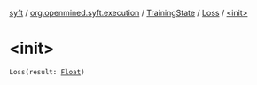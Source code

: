 [syft](../../../index.md) / [org.openmined.syft.execution](../../index.md) / [TrainingState](../index.md) / [Loss](index.md) / [&lt;init&gt;](./-init-.md)

# &lt;init&gt;

`Loss(result: `[`Float`](https://kotlinlang.org/api/latest/jvm/stdlib/kotlin/-float/index.html)`)`